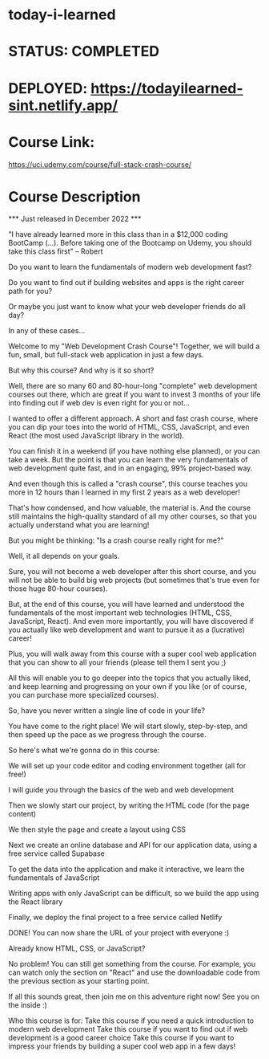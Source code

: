 # today-i-learned

# STATUS: COMPLETED

# DEPLOYED: https://todayilearned-sint.netlify.app/

# Course Link:
https://uci.udemy.com/course/full-stack-crash-course/

# Course Description
*** Just released in December 2022 ***

"I have already learned more in this class than in a $12,000 coding BootCamp (...). Before taking one of the Bootcamp on Udemy, you should take this class first" – Robert

Do you want to learn the fundamentals of modern web development fast?

Do you want to find out if building websites and apps is the right career path for you?

Or maybe you just want to know what your web developer friends do all day?

In any of these cases...

Welcome to my "Web Development Crash Course"! Together, we will build a fun, small, but full-stack web application in just a few days.



But why this course? And why is it so short?

Well, there are so many 60 and 80-hour-long "complete" web development courses out there, which are great if you want to invest 3 months of your life into finding out if web dev is even right for you or not...

I wanted to offer a different approach. A short and fast crash course, where you can dip your toes into the world of HTML, CSS, JavaScript, and even React (the most used JavaScript library in the world).

You can finish it in a weekend (if you have nothing else planned), or you can take a week. But the point is that you can learn the very fundamentals of web development quite fast, and in an engaging, 99% project-based way.

And even though this is called a "crash course", this course teaches you more in 12 hours than I learned in my first 2 years as a web developer!

That's how condensed, and how valuable, the material is. And the course still maintains the high-quality standard of all my other courses, so that you actually understand what you are learning!



But you might be thinking: "Is a crash course really right for me?"

Well, it all depends on your goals.

Sure, you will not become a web developer after this short course, and you will not be able to build big web projects (but sometimes that's true even for those huge 80-hour courses).

But, at the end of this course, you will have learned and understood the fundamentals of the most important web technologies (HTML, CSS, JavaScript, React). And even more importantly, you will have discovered if you actually like web development and want to pursue it as a (lucrative) career!

Plus, you will walk away from this course with a super cool web application that you can show to all your friends (please tell them I sent you ;)

All this will enable you to go deeper into the topics that you actually liked, and keep learning and progressing on your own if you like (or of course, you can purchase more specialized courses).



So, have you never written a single line of code in your life?

You have come to the right place! We will start slowly, step-by-step, and then speed up the pace as we progress through the course.

So here's what we're gonna do in this course:

We will set up your code editor and coding environment together (all for free!)

I will guide you through the basics of the web and web development

Then we slowly start our project, by writing the HTML code (for the page content)

We then style the page and create a layout using CSS

Next we create an online database and API for our application data, using a free service called Supabase

To get the data into the application and make it interactive, we learn the fundamentals of JavaScript

Writing apps with only JavaScript can be difficult, so we build the app using the React library

Finally, we deploy the final project to a free service called Netlify

DONE! You can now share the URL of your project with everyone :)



Already know HTML, CSS, or JavaScript?

No problem! You can still get something from the course. For example, you can watch only the section on "React" and use the downloadable code from the previous section as your starting point.



If all this sounds great, then join me on this adventure right now! See you on the inside :)

Who this course is for:
Take this course if you need a quick introduction to modern web development
Take this course if you want to find out if web development is a good career choice
Take this course if you want to impress your friends by building a super cool web app in a few days!

